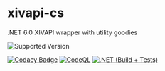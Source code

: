 # xivapi-cs
.NET 6.0 XIVAPI wrapper with utility goodies

![Supported Version](https://img.shields.io/badge/supported%20version-6.28-blue)

[![Codacy Badge](https://app.codacy.com/project/badge/Grade/a4232d2258194ff6bd0b2b2ab60c7233)](https://www.codacy.com/gh/Leyla-Labs/xivapi-cs/dashboard)
[![CodeQL](https://github.com/Tawmy/xivapi-cs/actions/workflows/codeql.yml/badge.svg)](https://github.com/Tawmy/xivapi-cs/actions/workflows/codeql.yml)
[![.NET (Build + Tests)](https://github.com/Tawmy/xivapi-cs/actions/workflows/dotnet.yml/badge.svg)](https://github.com/Tawmy/xivapi-cs/actions/workflows/dotnet.yml)
